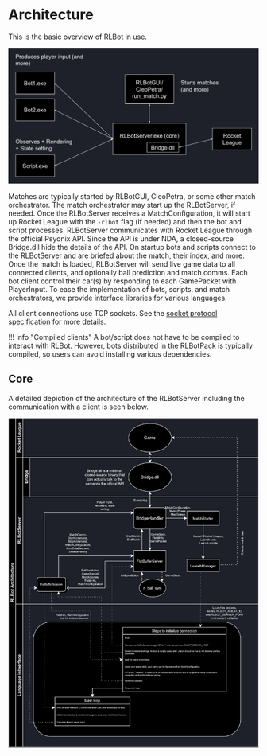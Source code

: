 # Architecture

This is the basic overview of RLBot in use.

![](/img/architecture/v5_architecture_overview.svg)
<!-- Can be edited and downloaded at https://docs.google.com/drawings/d/1IdhJbJXvvJvwMWfuOXo3woofvGVA8N1aVxgHf9o0mXU/edit?usp=sharing -->

Matches are typically started by RLBotGUI, CleoPetra, or some other match orchestrator.
The match orchestrator may start up the RLBotServer, if needed.
Once the RLBotServer receives a MatchConfiguration, it will start up Rocket League with the `-rlbot` flag (if needed) and then the bot and script processes.
RLBotServer communicates with Rocket League through the official Psyonix API. Since the API is under NDA, a closed-source Bridge.dll hide the details of the API.
On startup bots and scripts connect to the RLBotServer and are briefed about the match, their index, and more.
Once the match is loaded, RLBotServer will send live game data to all connected clients, and optionally ball prediction and match comms.
Each bot client control their car(s) by responding to each GamePacket with PlayerInput.
To ease the implementation of bots, scripts, and match orchestrators, we provide interface libraries for various languages.

All client connections use TCP sockets. See the [socket protocol specification](/v5/framework/sockets-specification) for more details.

!!! info "Compiled clients"
	A bot/script does not have to be compiled to interact with RLBot.
	However, bots distributed in the RLBotPack is typically compiled, so users can avoid installing various dependencies.

## Core

A detailed depiction of the architecture of the RLBotServer including the communication with a client is seen below.

![](/img/architecture/v5_diagram.png)

<!-- The original drawio version of the above diagram can be found at `/img/achitecture/v5_diagram.drawio`-->
